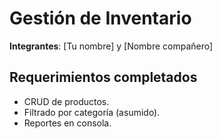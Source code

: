 # Gestión de Inventario  
**Integrantes**: [Tu nombre] y [Nombre compañero]  
## Requerimientos completados  
- CRUD de productos.  
- Filtrado por categoría (asumido).  
- Reportes en consola.  
